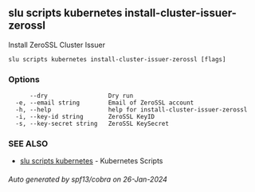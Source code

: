 ## slu scripts kubernetes install-cluster-issuer-zerossl

Install ZeroSSL Cluster Issuer

```
slu scripts kubernetes install-cluster-issuer-zerossl [flags]
```

### Options

```
      --dry                 Dry run
  -e, --email string        Email of ZeroSSL account
  -h, --help                help for install-cluster-issuer-zerossl
  -i, --key-id string       ZeroSSL KeyID
  -s, --key-secret string   ZeroSSL KeySecret
```

### SEE ALSO

* [slu scripts kubernetes](slu_scripts_kubernetes.md)	 - Kubernetes Scripts

###### Auto generated by spf13/cobra on 26-Jan-2024
